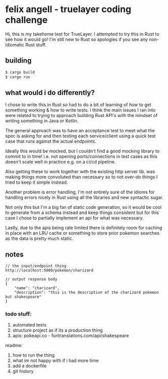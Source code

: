 # felix angell - truelayer coding challenge
Hi, this is my takehome test for TrueLayer. I attempted to try this in Rust to see how it would go!
I'm still new to Rust so apologies if you see any non-idiomatic Rust stuff.

## building
```bash
$ cargo build
$ cargo run
```

## what would i do differently?
I chose to write this in Rust so had to do a bit of learning of how to
get something working & how to write tests. I think the main issues I ran into were
related to trying to approach building Rust API's with the mindset of writing something in Java or Kotlin.

The general approach was to have an acceptance test to meet what the spec is asking for and then testing
each service/client using a quick test case that runs against the actual endpoints.

Ideally this would be mocked, but I couldn't find a good mocking library to commit to in time! i.e. not
opening ports/connections in test cases as this doesn't scale well in practice e.g. on a ci/cd pipeline.

Also getting these to work together with the existing http server lib. was making things more convoluted than necessary
so to not over-do things I tried to keep it simple instead.

Another problem is error handling, I'm not entirely sure of the idioms for handling errors nicely in Rust
using all the libraries and new syntactic sugar.

Not only this but I'm a big fan of static  code generation, so it would be cool to generate from a schema instead and keep things consistent
but for this case I chose to partially implement an api for what was necessary.

Lastly, due to the apis being rate limited there is definitely room for caching in place with an LRU cache or something
to store prior pokemon searches as the data is pretty much static.

## notes
```
// the input/endpoint thing
http://localhost:5000/pokemon/charizard

// output response body
{
	"name": "charizard",
	"description": "this is the description of the charizard pokemon but shakespeare"
}
```

### todo stuff:

1. automated tests
2. structure project as if its a production thing
3. apis: pokeapi.co - funtranslations.com/api/shakespeare

readme:

1. how to run the thing
2. what im not happy with if i had more time
3. add a dockerfile
4. git history
